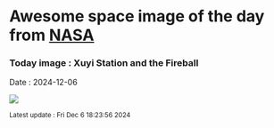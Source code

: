 
# Awesome space image of the day from [NASA](https://api.nasa.gov/)

### Today image : Xuyi Station and the Fireball
Date : 2024-12-06

![](https://apod.nasa.gov/apod/image/2412/PurpleMountainObservatoryXuYiStationFireball1024.jpg)

<small>Latest update : Fri Dec  6 18:23:56 2024</small>
        